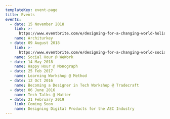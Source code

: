 ```yaml
---
templateKey: event-page
title: Events
events:
  - date: 15 November 2018
    link: >-
      https://www.eventbrite.com/e/designing-for-a-changing-world-holiday-happy-hour-networking-tickets-52154981955
    name: Architurkey
  - date: 09 August 2018
    link: >-
      https://www.eventbrite.com/e/designing-for-a-changing-world-social-hour-networking-event-tickets-48683718312
    name: Social Hour @ WeWork
  - date: 14 May 2018
    name: Happy Hour @ Monograph
  - date: 25 Feb 2017
    name: Learning Workshop @ Method
  - date: 12 Oct 2016
    name: Becoming a Designer in Tech Workshop @ Tradecraft
  - date: 06 June 2016
    name: Tech Talks @ Matter
  - date: 21 February 2019
    link: Coming Soon
    name: Designing Digital Products for the AEC Industry
---
```


